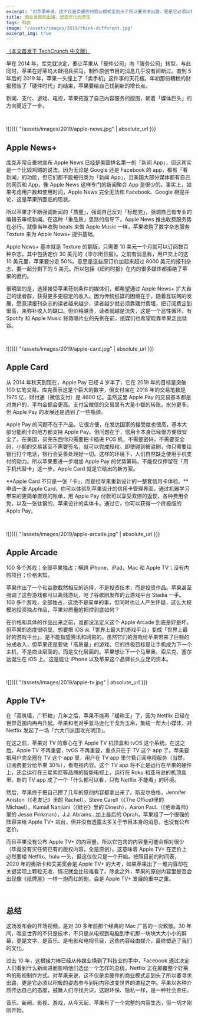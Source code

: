 ```yaml
---
excerpt: "对苹果来说，这不仅是卖硬件的商业模式走到头了所以要寻求出路，更是它必须以积极的姿态参与到用内容改变世界的进程之中。以各种介质传达自己的态度，鼓舞人们寻找共识，这跟环保、隐私一样，是一种社会责任。"
title: 商业发展的出路，塑造文化的责任
tags: 科技
image: "/assets/images/2019/think-different.jpg"
excerpt_img: true
---
```


[（本文首发于 TechCrunch 中文版）](https://techcrunch.cn/2019/03/26/apple-spring-event/)

早在 2014 年，库克就决定，要让苹果从「硬件公司」向「服务公司」转型。与此同时，苹果在好莱坞大肆招兵买马，制作原创节目的消息几乎没有间断过。直到 5 年后的 2019 年，苹果一头撞上了「卖手机」这件事的天花板。年初那份糟糕的财报预告了「硬件时代」的结束，苹果要给自己找到新的增长点。

新闻、支付、游戏、电视，苹果拓宽了自己内容服务的版图，朝着「媒体巨头」的方向更近了一步。

<br>

![]({{ "/assets/images/2019/apple-news.jpg" | absolute_url }})

## Apple News+
库克非常自豪地宣布 Apple News 已经是美国排名第一的「新闻 App」，但这其实是一个比较鸡贼的说法。因为无论是 Google 还是 Facebook 的 app，都有「看新闻」的功能，但它们都不能被归类为「新闻 App」，且美国大部分媒体都有自己的网页和 App，像 Apple News 这样专门的新闻聚合 App 是很少的。事实上，如果考虑用户数和使用时间，Apple News 完全无法和 Facebook、Google 相提并论，这是苹果所面临的现状。

所以苹果才不断强调新闻的「质量」，强调自己反对「标题党」，强调自己有专业的编辑去审核新闻。在这种「重品质」思路的指导下，Apple News 推出收费服务势在必行。就像当年收购 beats 来做 Apple Music 一样，苹果收购了数字杂志服务 Texture 来为 Apple News+ 提供基础。

Apple News+ 基本就是 Texture 的翻版，只需要 10 美元一个月就可以订阅数百种杂志，其中包括定价 30 美元的《华尔街日报》。之前有消息称，用户交上的这 10 美元里，苹果要分走 50%。意思是这些原订价加起来超过 8000 美元的报刊杂志，要一起分剩下的 5 美元。所以包括《纽约时报》在内的很多媒体都拒绝了苹果的邀约。

很明显的是，选择接受苹果苛刻条件的媒体们，都希望通过 Apple News+ 扩大自己的读者群，获得更多更稳定的收入。因为传统纸媒的困境在于，随着互联网的发展，愿意读报刊杂志的读者越来越少，读者越少就必须靠建付费墙，把订阅费定到很高，来弥补收入的缺口。但价格越贵，读者就越是流失，这是一个恶性循环。有 Spotify 和 Apple Music 拯救唱片业的先例在前，纸媒们也希望能靠苹果走出低谷。

<br>

![]({{ "/assets/images/2019/apple-card.jpg" | absolute_url }})

## Apple Card
从 2014 年秋天到现在，Apple Pay 已经 4 岁半了，它在 2019 年的目标是突破 100 亿笔交易。库克表示这是个巨大的数字，但支付宝在 2018 年的交易笔数是 1975 亿，财付通（微信支付）是 4600 亿。虽然这里 Apple Pay 的交易基本都是对商户的，平均金额会更高。支付宝微信的交易里有大量小额的转账，水分更多。但 Apple Pay 的发展还是遇到了一些瓶颈。

Apple Pay 的问题不在于产品。它很方便，在发达国家的接受度也很高，基本大部分能刷卡的地方都支持 Apple Pay。但问题在于，信用卡本身已经很方便很安全了。在美国，买完东西你只需要把卡插进 POS 机，不需要密码，不需要安全码，小额的交易甚至不需要签名，就可以完成授权。即使碰到被盗刷，你只需要给银行打个电话，银行会妥善处理好一切。这样的环境下，人们自然缺乏使用手机支付的动力。所以苹果要进一步增加 Apple Pay 的优势筹码，不能仅仅停留在「用手机代替卡」这一步。Apple Card 就是它给出的新方案。

**Apple Card 不只是一张「卡」，而是经苹果重新设计的一整套信用卡体验。**申请一张 Apple Card，你可以体验到苹果设计的信用卡管理界面，通过机器学习带来的更简单直观的账单，用 Apple Pay 付款可以享受双倍的返现，各种费用全免，以及一张钛钢的，苹果设计的实体卡。通过它，你可以获得一个终极版的 Apple Pay。

<br>

![]({{ "/assets/images/2019/apple-arcade.jpg" | absolute_url }})

## Apple Arcade
100 多个游戏；全部苹果独占；横跨 iPhone、iPad、Mac 和 Apple TV；没有内购项目；价格未知。

苹果作出了一个和谷歌截然相反的选择，不是投资技术，而是投资作品。苹果甚至强调了这些游戏都可以离线游玩，呛了谷歌刚发布的云游戏平台 Stadia 一手。100 多个游戏，全部独占，这绝不是简单的事，但同时也让人产生怀疑，这么大规模地投资独占作品，苹果对质量的把控到底如何？

在价格和具体的作品出来之前，谁都没法定义这个 Apple Arcade 到底是好是坏。但苹果的态度很明显，想要把 iOS 从「世界上最大的游戏平台」变成「世界上最好的游戏平台」，是不能指望腾讯和网易的。虽然它们的游戏给苹果带来了巨额的分成收入，但苹果还是要做「高质量」的游戏。它的终极目标是让手机成为下一个主机，不是商业层面的，而是文化层面的。苹果想让下一个马里奥、索尼克、塞尔达诞生在 iOS 上。这是能让 iPhone 以及苹果这个品牌长久立足的资本。

<br>

![]({{ "/assets/images/2019/apple-tv.jpg" | absolute_url }})

## Apple TV+
在「高筑墙，广积粮」几年之后，苹果不能再「缓称王」了，因为 Netflix 已经在世界范围内冉冉升起。苹果和老对手亚马逊化干戈为玉帛，集结一帮大小媒体，对 Netflix 发起了一场「六大门派围攻光明顶」。

在这之前，苹果对 TV 的重心在于 Apple TV 机顶盒和 tvOS 这个系统。在这之后，Apple TV 不再重要，tvOS 不再重要，重点只在于 TV 这个 app 了。苹果要把用户完全圈在 TV 这个 app 里，用户在 TV app 里付费订阅电视服务（当然，订阅费要分给苹果 30%），看电视内容。这个 TV app 将不止是运行在苹果的硬件上，还会运行在三星索尼等品牌的智能电视上，运行在 Roku 和亚马逊的机顶盒里。新的 TV app 成了一个「什么都可以看，只有 Netflix 不能看」的环境。

然后，苹果终于把自己攒了几年的原创内容都拿出来了。斯皮尔伯格，Jennifer Aniston（《老友记》里的 Rachel），Steve Carell（《The Office》里的 Michael），Kumail Nanjiani（《硅谷》里的 Dinesh），Aaron Paul.（《绝命毒师》里的 Jesse Pinkman），J.J. Abrams…加上最后的 Oprah，苹果组了一个很强的阵容来给 Apple TV+ 站台，但并没有透露太多关于节目本身的消息，也没有公布定价。

而且苹果没有公布 Apple TV+ 的内容量，所以它包含的内容量可能会相对很少（毕竟没有买任何已有的版权内容，全是原创）。这意味着 Apple TV+ 在定价上必然要矮 Netflix、hulu 一头，但这仅仅只是一个开始。按照目前的时间表，2020 年的奥斯卡和艾美奖会是 Apple TV+ 的大考，如果苹果出了一堆内容却在关键奖项上颗粒无收，情况就会比较难看了。除此之外，苹果的原创内容里是否会出现像《纸牌屋》一样一炮而红的剧，会是 Apple TV+ 发展的重中之重。

<br>

## 总结
这场发布会的开场视频，是对 30 多年前那个经典的 Mac 广告的一次致敬。30 年间，改变世界的不只是技术，不只是从电视到电脑到手机那一块块大大小小的屏幕，更是文字、是音乐、是电影和电视节目，这些内容经由媒介，最终塑造了我们的文化。

过去 10 年，这根接力棒已经从传媒业换到了科技业的手中，Facebook 通过决定人们看到什么新闻进而影响他们选出一个怎样的总统，Netflix 正在颠覆整个好莱坞的影视制作方式。对苹果来说，这不仅是卖硬件的商业模式走到头了所以要寻求出路，更是它必须以积极的姿态参与到用内容改变世界的进程之中。苹果以各种介质传达自己的态度，鼓舞人们寻找共识，这跟环保、隐私一样，是一种社会责任。

音乐、新闻、影视、游戏，从今天起，苹果有了一个完整的内容生态，但一切才刚刚开始。